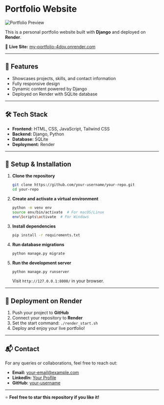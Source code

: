 # Portfolio Website

![Portfolio Preview](https://via.placeholder.com/1200x600.png?text=Portfolio+Website+Preview)

This is a personal portfolio website built with **Django** and deployed on **Render**.

🔗 **Live Site:** [my-portfolio-4dov.onrender.com](https://my-portfolio-4dov.onrender.com)

---

## 🚀 Features
- Showcases projects, skills, and contact information
- Fully responsive design
- Dynamic content powered by Django
- Deployed on Render with SQLite database

---

## 🛠️ Tech Stack
- **Frontend:** HTML, CSS, JavaScript, Tailwind CSS
- **Backend:** Django, Python
- **Database:** SQLite
- **Deployment:** Render

---

## 📌 Setup & Installation

1. **Clone the repository**
   ```bash
   git clone https://github.com/your-username/your-repo.git
   cd your-repo
   ```

2. **Create and activate a virtual environment**
   ```bash
   python -m venv env
   source env/bin/activate  # For macOS/Linux
   env\Scripts\activate  # For Windows
   ```

3. **Install dependencies**
   ```bash
   pip install -r requirements.txt
   ```

4. **Run database migrations**
   ```bash
   python manage.py migrate
   ```

5. **Run the development server**
   ```bash
   python manage.py runserver
   ```
   Visit `http://127.0.0.1:8000/` in your browser.

---

## 🚀 Deployment on Render

1. Push your project to **GitHub**
2. Connect your repository to **Render**
3. Set the start command: `./render_start.sh`
4. Deploy and enjoy your live portfolio!

---

## 📬 Contact
For any queries or collaborations, feel free to reach out:
- **Email:** your-email@example.com
- **LinkedIn:** [Your Profile](https://linkedin.com/in/your-profile)
- **GitHub:** [your-username](https://github.com/your-username)

---

⭐ **Feel free to star this repository if you like it!**

